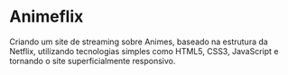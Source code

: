 # Animeflix
Criando um site de streaming sobre Animes, baseado na estrutura da Netflix, utilizando tecnologias simples como HTML5, CSS3, JavaScript e tornando o site superficialmente responsivo.
